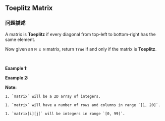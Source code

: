 ## Toeplitz Matrix  
### 问题描述
A matrix is **Toeplitz** if every diagonal from top-left to bottom-right has the same element.

Now given an `M x N` matrix, return&nbsp;`True`&nbsp;if and only if the matrix is **Toeplitz**.<br />
&nbsp;

**Example 1:**

**Example 2:**

**Note:**

	1. `matrix` will be a 2D array of integers.
	1. `matrix` will have a number of rows and columns in range `[1, 20]`.
	1. `matrix[i][j]` will be integers in range `[0, 99]`.

&nbsp;
